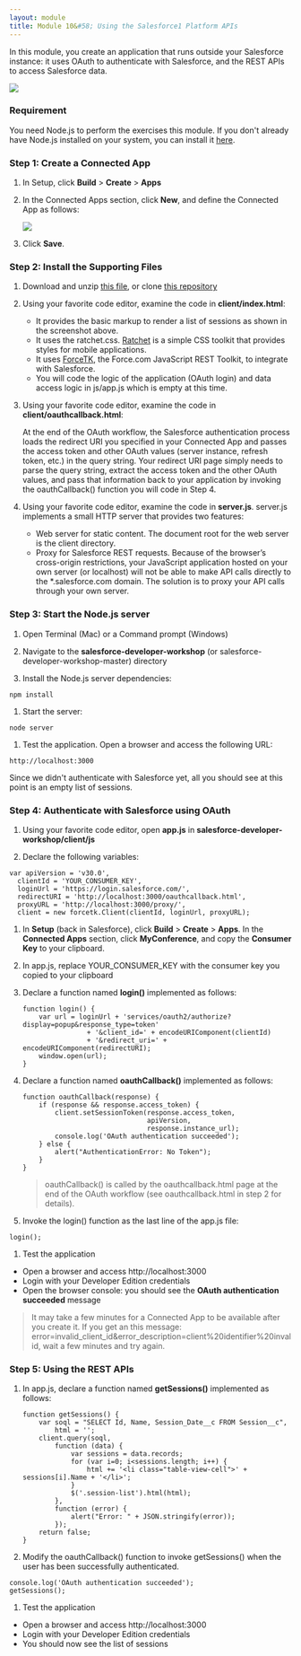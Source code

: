 ```yaml
---
layout: module
title: Module 10&#58; Using the Salesforce1 Platform APIs
---
```

In this module, you create an application that runs outside your Salesforce instance: it uses OAuth to authenticate with Salesforce, and the REST APIs to access Salesforce data.

![](images/api.jpg)

### Requirement

You need Node.js to perform the exercises this module. If you don't already have Node.js installed on your system, you can install it [here](http://nodejs.org/).

### Step 1: Create a Connected App

1. In Setup, click **Build** > **Create** > **Apps**

1. In the Connected Apps section, click **New**, and define the Connected App as follows:

    ![](images/connected-app.jpg)

1. Click **Save**.


### Step 2: Install the Supporting Files

1. Download and unzip [this file](https://github.com/ccoenraets/salesforce-developer-workshop/archive/master.zip), or clone [this repository](https://github.com/ccoenraets/salesforce-developer-workshop)

1. Using your favorite code editor, examine the code in **client/index.html**:
    - It provides the basic markup to render a list of sessions as shown in the screenshot above.
    - It uses the ratchet.css. [Ratchet](http://goratchet.com/) is a simple CSS toolkit that provides styles for mobile applications.
    - It uses [ForceTK](https://github.com/developerforce/Force.com-JavaScript-REST-Toolkit), the Force.com JavaScript REST Toolkit, to integrate with Salesforce. 
    - You will code the logic of the application (OAuth login) and data access logic in js/app.js which is empty at this time.  

1. Using your favorite code editor, examine the code in **client/oauthcallback.html**:
    
    At the end of the OAuth workflow, the Salesforce authentication process loads the redirect URI you specified in your Connected App and passes the access token and other OAuth values (server instance, refresh token, etc.) in the query string. Your redirect URI page simply needs to parse the query string, extract the access token and the other OAuth values, and pass that information back to your application by invoking the oauthCallback() function you will code in Step 4.    
    
1. Using your favorite code editor, examine the code in **server.js**. server.js implements a small HTTP server that provides two features:
    - Web server for static content. The document root for the web server is the client directory. 
    - Proxy for Salesforce REST requests. Because of the browser’s cross-origin restrictions, your JavaScript application hosted on your own server (or localhost) will not be able to make API calls directly to the *.salesforce.com domain. The solution is to proxy your API calls through your own server.

### Step 3: Start the Node.js server


1. Open Terminal (Mac) or a Command prompt (Windows)

1. Navigate to the **salesforce-developer-workshop** (or salesforce-developer-workshop-master) directory

1. Install the Node.js server dependencies:

  ```
  npm install
  ```

1. Start the server:  

  ```
  node server
  ```

1. Test the application. Open a browser and access the following URL:

  ```
  http://localhost:3000
  ```

  Since we didn't authenticate with Salesforce yet, all you should see at this point is an empty list of sessions.

### Step 4: Authenticate with Salesforce using OAuth

1. Using your favorite code editor, open **app.js** in **salesforce-developer-workshop/client/js**

1. Declare the following variables:

  ```
  var apiVersion = 'v30.0',
    clientId = 'YOUR_CONSUMER_KEY',
    loginUrl = 'https://login.salesforce.com/',
    redirectURI = 'http://localhost:3000/oauthcallback.html',
    proxyURL = 'http://localhost:3000/proxy/',
    client = new forcetk.Client(clientId, loginUrl, proxyURL);
  ```

1. In **Setup** (back in Salesforce), click **Build** > **Create** > **Apps**. In the **Connected Apps** section, click **MyConference**, and copy the **Consumer Key** to your clipboard.

1. In app.js, replace YOUR&#95;CONSUMER_KEY with the consumer key you copied to your clipboard

1. Declare a function named **login()** implemented as follows:

    ```
    function login() {
        var url = loginUrl + 'services/oauth2/authorize?display=popup&response_type=token'
                    + '&client_id=' + encodeURIComponent(clientId)
                    + '&redirect_uri=' + encodeURIComponent(redirectURI);
        window.open(url);
    }
    ```

1. Declare a function named **oauthCallback()** implemented as follows:

    ```
    function oauthCallback(response) {
        if (response && response.access_token) {
            client.setSessionToken(response.access_token, 
                                   apiVersion, 
                                   response.instance_url);
            console.log('OAuth authentication succeeded');
        } else {
            alert("AuthenticationError: No Token");
        }
    }
    ```
    
    > oauthCallback() is called by the oauthcallback.html page at the end of the OAuth workflow (see oauthcallback.html in step 2 for details).

1. Invoke the login() function as the last line of the app.js file:

  ```
  login();
  ```

1. Test the application
  - Open a browser and access http://localhost:3000
  - Login with your Developer Edition credentials
  - Open the browser console: you should see the **OAuth authentication succeeded** message

  > It may take a few minutes for a Connected App to be available after you create it. If you get an this message: error=invalid_client_id&error_description=client%20identifier%20invalid, wait a few minutes and try again. 

### Step 5: Using the REST APIs

1. In app.js, declare a function named **getSessions()** implemented as follows:

    ```
    function getSessions() {
        var soql = "SELECT Id, Name, Session_Date__c FROM Session__c",
            html = '';
        client.query(soql,
            function (data) {
                var sessions = data.records;
                for (var i=0; i<sessions.length; i++) {
                    html += '<li class="table-view-cell">' + sessions[i].Name + '</li>';
                }
                $('.session-list').html(html);
            },
            function (error) {
                alert("Error: " + JSON.stringify(error));
            });
        return false;
    }
    ```

1. Modify the oauthCallback() function to invoke getSessions() when the user has been successfully authenticated.

  ```
  console.log('OAuth authentication succeeded');
  getSessions();
  ```

1. Test the application
  - Open a browser and access http://localhost:3000
  - Login with your Developer Edition credentials
  - You should now see the list of sessions
